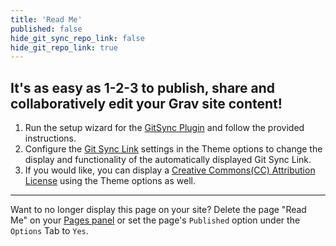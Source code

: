 ```yaml
---
title: 'Read Me'
published: false
hide_git_sync_repo_link: false
hide_git_repo_link: true
---
```


## It's as easy as 1-2-3 to publish, share and collaboratively edit your Grav site content!

1. Run the setup wizard for the [GitSync Plugin](../../admin/plugins/git-sync) and follow the provided instructions.
2. Configure the [Git Sync Link](../../admin/themes/mytheme) settings in the Theme options to change the display and functionality of the automatically displayed Git Sync Link.
3. If you would like, you can display a [Creative Commons(CC) Attribution License](../../admin/themes/mytheme) using the Theme options as well.

<hr>

Want to no longer display this page on your site? Delete the page "Read Me" on your [Pages panel](../../admin/pages) or set the page's `Published` option under the `Options` Tab to `Yes`.
